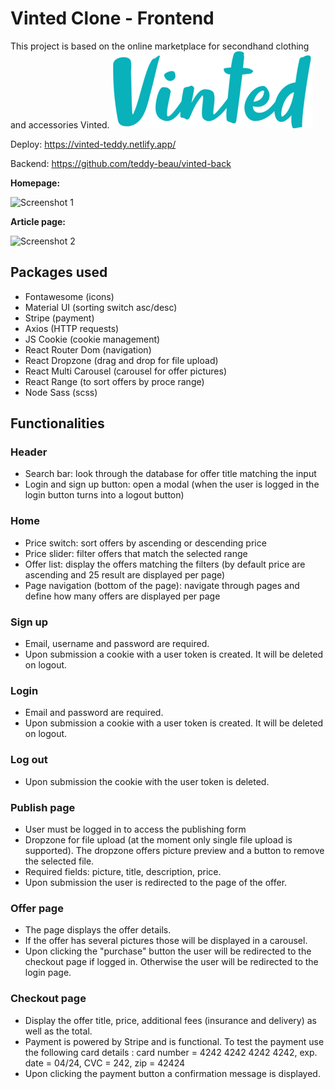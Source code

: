 # Vinted Clone - Frontend

This project is based on the online marketplace for secondhand clothing and accessories Vinted.
![Vinted logo](https://github.com/teddy-beau/vinted-front/blob/main/src/assets/images/vinted-logo.png?raw=true)

Deploy: https://vinted-teddy.netlify.app/

Backend: https://github.com/teddy-beau/vinted-back

**Homepage:**

![Screenshot 1](./_preview/vinted-screen-01.gif)

**Article page:**

![Screenshot 2](./_preview/vinted-screen-02.gif)

## Packages used

-  Fontawesome (icons)
-  Material UI (sorting switch asc/desc)
-  Stripe (payment)
-  Axios (HTTP requests)
-  JS Cookie (cookie management)
-  React Router Dom (navigation)
-  React Dropzone (drag and drop for file upload)
-  React Multi Carousel (carousel for offer pictures)
-  React Range (to sort offers by proce range)
-  Node Sass (scss)

## Functionalities

### Header

-  Search bar: look through the database for offer title matching the input
-  Login and sign up button: open a modal (when the user is logged in the login button turns into a logout button)

### Home

-  Price switch: sort offers by ascending or descending price
-  Price slider: filter offers that match the selected range
-  Offer list: display the offers matching the filters (by default price are ascending and 25 result are displayed per page)
-  Page navigation (bottom of the page): navigate through pages and define how many offers are displayed per page

### Sign up

-  Email, username and password are required.
-  Upon submission a cookie with a user token is created. It will be deleted on logout.

### Login

-  Email and password are required.
-  Upon submission a cookie with a user token is created. It will be deleted on logout.

### Log out

-  Upon submission the cookie with the user token is deleted.

### Publish page

-  User must be logged in to access the publishing form
-  Dropzone for file upload (at the moment only single file upload is supported). The dropzone offers picture preview and a button to remove the selected file.
-  Required fields: picture, title, description, price.
-  Upon submission the user is redirected to the page of the offer.

### Offer page

-  The page displays the offer details.
-  If the offer has several pictures those will be displayed in a carousel.
-  Upon clicking the "purchase" button the user will be redirected to the checkout page if logged in. Otherwise the user will be redirected to the login page.

### Checkout page

-  Display the offer title, price, additional fees (insurance and delivery) as well as the total.
-  Payment is powered by Stripe and is functional. To test the payment use the following card details : card number = 4242 4242 4242 4242, exp. date = 04/24, CVC = 242, zip = 42424
-  Upon clicking the payment button a confirmation message is displayed.
